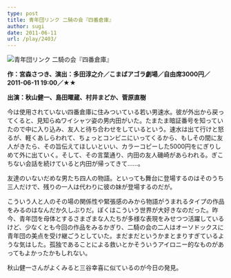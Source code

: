 ```yaml
---
type: post
title: 青年団リンク 二騎の会『四番倉庫』
author: sugi
date: 2011-06-11
url: /play/2403/
---
```

<img src="/images/play/20110611.jpg" alt="青年団リンク 二騎の会『四番倉庫』" class="alignleft" />

**作：宮森さつき、演出：多田淳之介／こまばアゴラ劇場／自由席3000円／2011-06-11 19:00／★★**

**出演：秋山健一、島田曜蔵、村井まどか、菅原直樹**

今は使用されていない四番倉庫に住みついている若い男速水。彼が外出から戻ってくると、見知らぬワイシャツ姿の男内田がいた。たまたま暗証番号を知っていたので中に入り込み、友人と待ち合わせをしているという。速水は出て行けと怒るが、軽くあしらわれて、ちょっとコンビニにいってくるから、もしその間に友人がきたら、その旨伝えてほしいといい、カラーコピーした5000円をにぎりしめて外に出ていく。そして、その言葉通り、内田の友人磯崎があらわれる。ぎこちない会話を続けていると内田が帰ってきて......。

友達のいないだめな男たち四人の物語。といっても舞台に登場するのはそのうち三人だけで、残りの一人は代わりに彼の妹が登場するのだが。

こういう人と人のその場の関係性や緊張感のみから物語がうまれるタイプの作品をみるのはなんだか久しぶりだ。ぼくはこういう世界が大好きなのだった。昨今、青年団を母体とするさまざまな人たちが多様な表現をみせつつ活躍しているけど、少なくとも今回の作品をみるかぎり、二騎の会の二人はオーソドックスに青年団の美点を受け継ごうとしていた。まだまだというかまとまりすぎているような気はした。孤独であることによる救いとかそういうアイロニー的なものがあってもよかったかもしれない。

秋山健一さんがよくみると三谷幸喜に似ているのが今日の発見。
